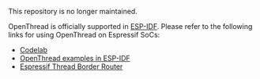 This repository is no longer maintained.

OpenThread is officially supported in [ESP-IDF](https://idf.espressif.com/). Please refer to the following links for using OpenThread on Espressif SoCs:

- [Codelab](https://openthread.io/codelabs/esp-openthread-hardware)
- [OpenThread examples in ESP-IDF](https://github.com/espressif/esp-idf/tree/master/examples/openthread)
- [Espressif Thread Border Router](https://docs.espressif.com/projects/esp-thread-br)
